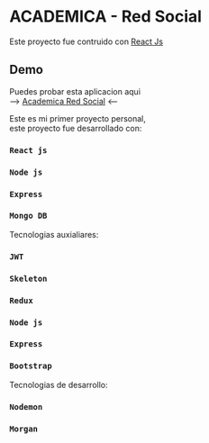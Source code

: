 # ACADEMICA - Red Social

Este proyecto fue contruido con [React Js](https://github.com/facebook/react)

## Demo

Puedes probar esta aplicacion aqui\
--> [Academica Red Social](https://red-social-mision-tic.herokuapp.com) <--

Este es mi primer proyecto personal,\
este proyecto fue desarrollado con:

### `React js`

### `Node js`

### `Express`

### `Mongo DB`

Tecnologias auxialiares:

### `JWT`

### `Skeleton`

### `Redux`

### `Node js`

### `Express`

### `Bootstrap`

Tecnologias de desarrollo:
### `Nodemon`

### `Morgan`
